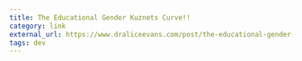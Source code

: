 ```yaml
---
title: The Educational Gender Kuznets Curve!!
category: link
external_url: https://www.draliceevans.com/post/the-educational-gender-kuznets-curve
tags: dev
---
```

